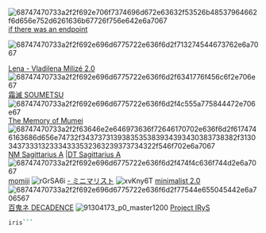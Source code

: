 ![68747470733a2f2f692e706f7374696d672e63632f53526b48537964662f6d656e752d6261636b67726f756e642e6a7067](https://user-images.githubusercontent.com/62123515/226195211-87b44b14-896e-40fc-9062-811a373a683e.jpg) [if there was an endpoint](https://drive.google.com/uc?export=download&id=1xkpjm2DH8yEfcfYrEl7J6c7QW9jmHIsL) 
 
![68747470733a2f2f692e696d6775722e636f6d2f713274544673762e6a7067](https://user-images.githubusercontent.com/62123515/226195857-bdc4f6c8-1023-4e20-a102-117b67c220ea.jpg)

[Lena - Vladilena Milizé 2.0](https://drive.google.com/uc?export=download&id=10jSpDeWOLAtkHBWF5PYZ-FXmpj4VTa2p)
![68747470733a2f2f692e696d6775722e636f6d2f6341776f456c6f2e706e67](https://user-images.githubusercontent.com/62123515/226195935-71b12e62-bf48-4f29-9f53-dddd61950326.png)
 [ 霜滅 SOUMETSU](https://drive.google.com/file/d/1Ipb8wEHViPHpzBRvKFGLjGfYs65foCsE/view?usp=sharing)
 ![68747470733a2f2f692e696d6775722e636f6d2f4c555a775844472e706e67](https://user-images.githubusercontent.com/62123515/226196058-8b2a47a9-ed4f-40ec-844e-b0fafce9ff06.png)
 [The Memory of Mumei](https://drive.google.com/uc?export=download&id=1AKsrc2PrWdA4MCGn6XtpYM_NU8ClKscL)
![68747470733a2f2f63646e2e646973636f72646170702e636f6d2f6174746163686d656e74732f3437373139383535383934393430383738382f313034373331323334333532363239373734322f546f702e6a7067](https://user-images.githubusercontent.com/62123515/226196467-f6338f0d-975a-43f1-9699-4137841fda6d.jpg)
[NM Sagittarius A](https://drive.google.com/uc?export=download&id=1VjVqzpib3gXYxhu191RouX96dOEpzpWv) |[DT Sagittarius A](https://drive.google.com/uc?export=download&id=1IMth22qWD5PcX8bllB-4Kf4JzVRB884m)
![68747470733a2f2f692e696d6775722e636f6d2f474f4c636f744d2e6a7067](https://user-images.githubusercontent.com/62123515/226196827-4c16979b-b780-486b-99be-d9e6ff184b0e.jpg)
[momiji](https://drive.google.com/uc?export=download&id=1JpMJZ2P7pQn4O93PbLpWv2eDBQKc8AcN)
![rGrSA6i](https://user-images.githubusercontent.com/62123515/228071207-84d6810f-a179-4cbf-bd81-f83050827fd9.jpeg)
[- ミニマリスト](https://drive.google.com/uc?export=download&id=132geFO9CQ_wc8F1sg4-auP_YsGRqApjS)
![xvKny6T](https://user-images.githubusercontent.com/62123515/228071612-ced1334d-0e24-438a-b84d-27926955bd98.png)
[minimalist 2.0](https://drive.google.com/uc?export=download&id=1ippKs9KRjaiEspTa8tEIxUNelFtvsDWO)
![68747470733a2f2f692e696d6775722e636f6d2f77544e655045442e6a706567](https://user-images.githubusercontent.com/62123515/228072071-c6090c93-95e6-483e-a9d1-910a84003566.png)
[百鬼ネ DECADENCE](https://drive.google.com/uc?export=download&id=1Yo_axbMkqKjVUmfoXakiMYzx0tM8fgeE)
![91304173_p0_master1200](https://user-images.githubusercontent.com/62123515/228073559-7c088696-bc7c-4af7-a4ae-f0caea7e8ef4.jpg)
[Project IRyS](https://www.mediafire.com/file/mxo93xiam7seunq/-_%25E3%2580%258CTS%25E3%2580%258D-_Project_IRyS.osk/file)
```bash
iris```
